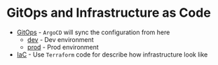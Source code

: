 # GitOps and Infrastructure as Code
- [GitOps](gitops) - `ArgoCD` will sync the configuration from here
  - [dev](gitops/dev) - Dev environment
  - [prod](gitops/prod) - Prod environment
- [IaC](iac/README.md) - Use `Terraform` code for describe how infrastructure look like
